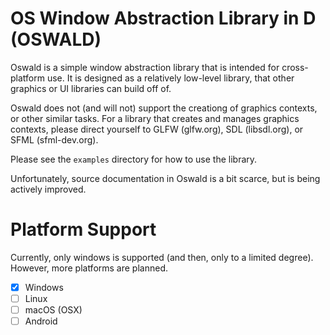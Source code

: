 # OS Window Abstraction Library in D (OSWALD)

Oswald is a simple window abstraction library that is intended for cross-platform use. It is designed as a relatively low-level library, that other graphics or UI libraries can build off of.

Oswald does not (and will not) support the creationg of graphics contexts, or other similar tasks. For a library that creates and manages graphics contexts, please direct yourself to GLFW (glfw.org), SDL (libsdl.org), or SFML (sfml-dev.org).

Please see the `examples` directory for how to use the library.

Unfortunately, source documentation in Oswald is a bit scarce, but is being actively improved.

# Platform Support
Currently, only windows is supported (and then, only to a limited degree). However, more platforms are planned.

- [x] Windows
- [ ] Linux
- [ ] macOS (OSX)
- [ ] Android
